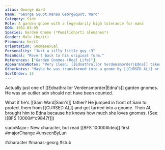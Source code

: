 ```yaml
---
alias: George Ward
Name: "George &quot;Manas Georg&quot; Ward"
Category: Side
Role: A garden gnome with a legendarily high tolerance for mana
DOB: 1951-03-05
Species: Garden Gnome (*Pumiliohorti alemanes*)
Gender: Male (he/it)
Pronouns: he/it
Orientation: Gnomesexual
Personality: "Just a silly little guy :3"
MainGoal: "Revert back to his original form."
References: ["Garden Gnomes (Real Life)"]
AppearanceNotes: "Very clean. [[Ednathrallor Verdensmorder|Edna]] takes good care of her hoard."
OtherNotes: "Maybe he was transformed into a gnome by [[CURSED AL]] or [[James Redawić|James]]."
SortOrder: 15
---
```

Actually just one of [[Ednathrallor Verdensmorder|Edna's]] garden gnomes. He was an outlier adn should not have been counted.

What if he's [[Sam Ward|Sam's]] father? He jumped in front of Sam to protect them from [[CURSED AL]] and got turned into a gnome. Then AL brought him to Edna because he knows how much she loves gnomes. (See: [[BFS 10000#^c9847f]])

sudoMajor:: New character, but read [[BFS 10000#Idea]] first.
#majorChange #unseenByLun 

#character #manas-georg #stub 